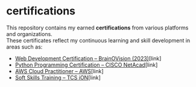 # certifications
This repository contains my earned **certifications** from various platforms and organizations.  
These certificates reflect my continuous learning and skill development in areas such as:
- [Web Development Certification – BrainOVision (2023)]((https://github.com/k-sunilreddy/certificates/blob/main/Web%20Development%20Certificate.pdf))[link]
- [Python Programming Certification – CISCO NetAcad]((https://github.com/k-sunilreddy/certificates/blob/main/Python_Essentials_Certificate%40Cisco.pdf))[link]
- [AWS Cloud Practitioner – AWS]((https://github.com/k-sunilreddy/certificates/blob/main/AWS%20Certified%20Cloud%20Practitioner%20certificate%20(1).pdf))[link]
- [Soft Skills Training – TCS iON]((https://github.com/k-sunilreddy/certificates/blob/main/SoftSkills%20%26%20Professional%20Development%20Certificate.pdf))[link]


